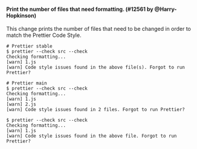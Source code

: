#### Print the number of files that need formatting. (#12561 by @Harry-Hopkinson)

This change prints the number of files that need to be changed in order to match the Prettier Code Style.

```console
# Prettier stable
$ prettier --check src --check
Checking formatting...
[warn] 1.js
[warn] Code style issues found in the above file(s). Forgot to run Prettier?

# Prettier main
$ prettier --check src --check
Checking formatting...
[warn] 1.js
[warn] 2.js
[warn] Code style issues found in 2 files. Forgot to run Prettier?

$ prettier --check src --check
Checking formatting...
[warn] 1.js
[warn] Code style issues found in the above file. Forgot to run Prettier?
```
